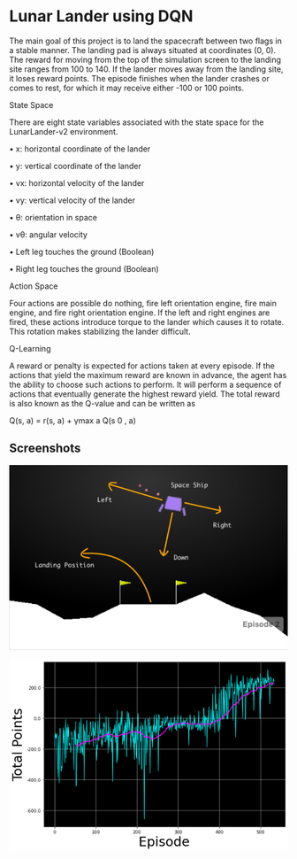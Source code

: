 
# Lunar Lander using DQN

The main goal of this project is to land the spacecraft between two flags in
a stable manner. The landing pad is always situated at coordinates (0, 0). The reward
for moving from the top of the simulation screen to the landing
site ranges from 100 to 140. If the lander moves away from
the landing site, it loses reward points. The episode finishes
when the lander crashes or comes to rest, for which it may
receive either -100 or 100 points.

State Space

There are eight state variables associated with the state
space for the LunarLander-v2 environment.

• x: horizontal coordinate of the lander

• y: vertical coordinate of the lander

• vx: horizontal velocity of the lander

• vy: vertical velocity of the lander

• θ: orientation in space

• vθ: angular velocity

• Left leg touches the ground (Boolean)

• Right leg touches the ground (Boolean)

Action Space

Four actions are possible do
nothing, fire left orientation engine, fire main engine, and fire
right orientation engine. If the left and right engines are fired,
these actions introduce torque to the lander which causes it to
rotate. This rotation makes stabilizing the lander difficult.

Q-Learning

A reward or penalty is expected for actions taken at every
episode. If the actions that yield the maximum reward are
known in advance, the agent has the ability to choose such
actions to perform. It will perform a sequence of actions that
eventually generate the highest reward yield. The total reward
is also known as the Q-value and can be written as

Q(s, a) = r(s, a) + γmax
a
Q(s
0
, a)


## Screenshots


![App Screenshot](https://github.com/mahesh191201/Lunar-Lander-using-DQN/blob/master/demo/lunar.png?raw=true)



![App Screenshot](https://github.com/mahesh191201/Lunar-Lander-using-DQN/blob/master/demo/download.png?raw=true)

